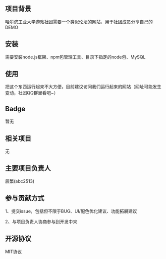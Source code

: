 ## 项目背景

哈尔滨工业大学游戏社团需要一个类似论坛的网站，用于社团成员分享自己的DEMO

## 安装

需要安装node.js框架、npm包管理工具、目录下指定的node包、MySQL

## 使用

把这个东西运行起来不大方便，目前建议访问我们运行起来的网站（网址可能发生变动，社团QQ群里看吧~）

## Badge

暂无

## 相关项目

无

## 主要项目负责人

辰繁(abc2513)

## 参与贡献方式

1、提交issue，包括但不限于BUG、UI/配色优化建议、功能拓展建议

2、与项目负责人协商参与到开发中来

## 开源协议

MIT协议